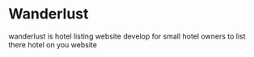 # Wanderlust
wanderlust is hotel listing website develop for small hotel owners to list there hotel on you website
